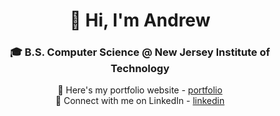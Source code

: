 <div align = "center">
  <h1>&#128075; Hi, I'm Andrew</h1>
  <h3>&#127891; B.S. Computer Science @ New Jersey Institute of Technology</h3>

🔗 Here's my portfolio website - [portfolio](https://aanilgeo.github.io/)  
📲 Connect with me on LinkedIn - [linkedin](https://www.linkedin.com/in/aanilgeo/) 

</div>
